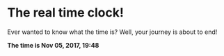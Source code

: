 # The real time clock!

Ever wanted to know what the time is? Well, your journey is about to end!

**The time is Nov 05, 2017, 19:48**
